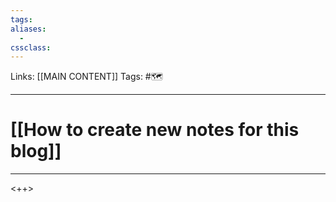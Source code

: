 ```yaml
---
tags:
aliases: 
  - 
cssclass:
---
```


Links: [[MAIN CONTENT]]
Tags: #🗺️

---

# [[How to create new notes for this blog]]

---

<++>

